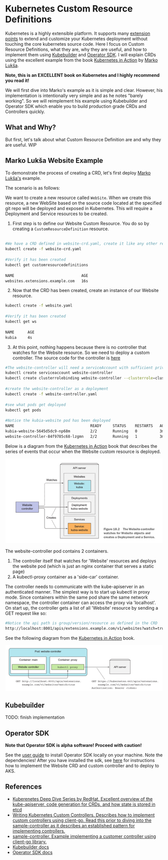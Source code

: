 # Kubernetes Custom Resource Definitions

Kubernetes is a highly extensible platform.  It supports many [extension points](https://kubernetes.io/docs/concepts/extend-kubernetes/extend-cluster/) to extend and customize your Kubernetes deployment without touching the core kubernetes source code.  Here I focus on Custom Resource Definitions, what they are, why they are useful, and how to implement them using [Kubebuilder](https://book.kubebuilder.io/) and [Operator SDK](https://github.com/operator-framework/operator-sdk).  I will explain CRDs using the excellent example from the book [Kubernetes in Action](https://www.manning.com/books/kubernetes-in-action) by [Marko Lukša](https://github.com/luksa).

**Note, this is an EXCELLENT book on Kubernetes and I highly recommend you read it!**

We will first dive into Marko's example as it is simple and clear.  However, his implementation is intentionally very simple and as he notes "barely working".  So we will reimplement his example using Kubebuilder and Operator SDK which enable you to build production grade CRDs and Controllers quickly.  

## What and Why?

But first, let's talk about what Custom Resource Definition are and why they are useful. WIP


## Marko Lukša Website Example ##

To demonstrate the process of creating a CRD, let's first deploy [Marko Lukša's](https://github.com/luksa) example.

The scenario is as follows:

We want to create a new resource called `WebSite`.  When we create this resource, a new WebSite based on the source code located at the specified git repo will be deployed and exposed in Kubernetes.  This will require a Deployment and Service resources to be created.

1. First step is to define our Website Custom Resource.  You do so by creating a `CustomResourceDefinition` resource. 

```sh

#We have a CRD defined in website-crd.yaml, create it like any other resource
kubectl create -f website-crd.yaml

#Verify it has been created
kubectl get customresourcedefinitions

NAME                              AGE
websites.extensions.example.com   16s

```

2. Now that the CRD has been created, create an instance of our Website resource.

```sh
kubectl create -f website.yaml

#Verify it has been created
kubectl get ws

NAME      AGE
kubia     4s

```
3. At this point, nothing happens because there is no controller that watches for the Website resource.  So we need to deploy a custom controller.  The source code for the controller is [here](https://github.com/luksa/k8s-website-controller)

```sh
#The website-controller will need a serviceAccount with sufficient privileges to access the kube-apiserver
kubectl create serviceaccount website-controller
kubectl create clusterrolebinding website-controller --clusterrole=cluster-admin --serviceaccount=default:website-controller

#create the website-controller as a deployment
kubectl create -f website-controller.yaml

#see what pods get deployed
kubectl get pods

#Notice the kubia-website pod has been deployed
NAME                                  READY     STATUS    RESTARTS   AGE
kubia-website-5645d5dc9-np68m         2/2       Running   0          3m
website-controller-84f9785c68-lzgmn   2/2       Running   1          3m

```

Below is a diagram from the [Kubernetes in Action](https://www.manning.com/books/kubernetes-in-action) book that describes the series of events that occur when the Website custom resource is deployed.

![Website Controller](./images/website-controller.png "Website Controller")

The website-controller pod contains 2 containers.

1. The controller itself that watches for 'Website' resources and deploys the website pod (which is just an nginx container that serves a static page)
2. A kubectl-proxy container as a 'side-car' container.  

The controller needs to communicate with the kube-apiserver in an authenticated manner.  The simplest way is to start up kubectl in proxy mode.  Since containers within the same pod share the same network namespace, the controller container can access the proxy via 'localhost'.  On start up, the controller gets a list of all 'Website' resource by sending a GET request like so:

```sh
#Notice the api path is group/version/resource as defined in the CRD
http://localhost:8001/apis/extensions.example.com/v1/websites?watch=true
```

See the following diagram from the [Kubernetes in Action](https://www.manning.com/books/kubernetes-in-action) book.

![Controller Pod](./images/controller-pod.png)

## Kubebuilder

TODO: finish implementation

## Operator SDK

**Note that Operator SDK is alpha software!  Proceed with caution!**

See the [user guide](https://github.com/operator-framework/operator-sdk/blob/master/doc/user-guide.md) to install Operator SDK locally on your machine.  Note the dependencies!  After you have installed the sdk, see [here](./website-operator-sdk/README.md) for instructions how to implement the Website CRD and custom controller and to deploy to AKS.

## References ##

- [Kuberenetes Deep Dive Series by RedHat.  Excellent overview of the kube-apiserver, code generation for CRDs, and how state is stored in etcd](https://blog.openshift.com/kubernetes-deep-dive-api-server-part-1/)
- [Writing Kubernetes Custom Controllers. Describes how to implement custom controllers using client-go.  Read this prior to diving into the sample-controller as it describes an established pattern for implementing controllers.](https://medium.com/@cloudark/kubernetes-custom-controllers-b6c7d0668fdf)
- [sample-controller.  Example implementing a customer controller using client-go library.](https://github.com/kubernetes/sample-controller)
- [Kubebuilder docs](https://book.kubebuilder.io/)
- [Operator SDK docs](https://github.com/operator-framework/operator-sdk)
